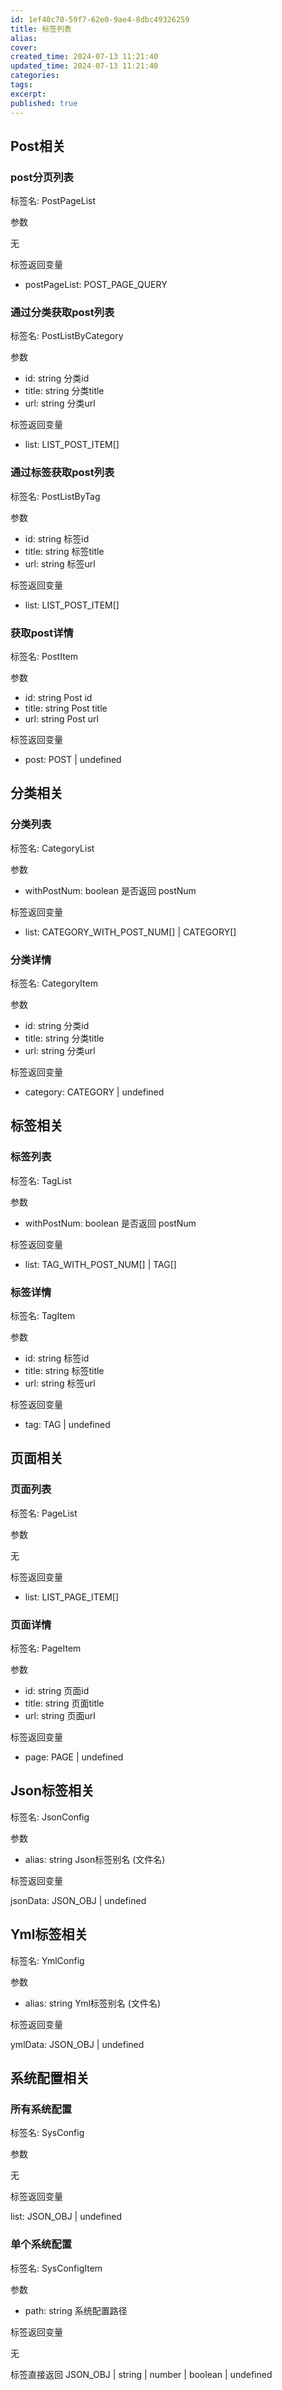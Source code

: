 ```yaml
---
id: 1ef40c70-59f7-62e0-9ae4-8dbc49326259
title: 标签列表
alias:
cover:
created_time: 2024-07-13 11:21:40
updated_time: 2024-07-13 11:21:40
categories:
tags:
excerpt:
published: true
---
```


## Post相关

### post分页列表

标签名: PostPageList

参数

无

标签返回变量

- postPageList: POST_PAGE_QUERY

### 通过分类获取post列表

标签名: PostListByCategory

参数

- id: string 分类id
- title: string 分类title
- url: string 分类url

标签返回变量

- list: LIST_POST_ITEM[]

### 通过标签获取post列表

标签名: PostListByTag

参数

- id: string 标签id
- title: string 标签title
- url: string 标签url

标签返回变量

- list: LIST_POST_ITEM[]

### 获取post详情

标签名: PostItem

参数

- id: string Post id
- title: string Post title
- url: string Post url

标签返回变量

- post: POST | undefined

## 分类相关

### 分类列表

标签名: CategoryList

参数

- withPostNum: boolean 是否返回 postNum

标签返回变量

- list: CATEGORY_WITH_POST_NUM[] | CATEGORY[]

### 分类详情

标签名: CategoryItem

参数

- id: string 分类id
- title: string 分类title
- url: string 分类url

标签返回变量

- category: CATEGORY | undefined

## 标签相关

### 标签列表

标签名: TagList

参数

- withPostNum: boolean 是否返回 postNum

标签返回变量

- list: TAG_WITH_POST_NUM[] | TAG[]

### 标签详情

标签名: TagItem

参数

- id: string 标签id
- title: string 标签title
- url: string 标签url

标签返回变量

- tag: TAG | undefined

## 页面相关

### 页面列表

标签名: PageList

参数

无

标签返回变量

- list: LIST_PAGE_ITEM[]

### 页面详情

标签名: PageItem

参数

- id: string 页面id
- title: string 页面title
- url: string 页面url

标签返回变量

- page: PAGE | undefined

## Json标签相关

标签名: JsonConfig

参数

- alias: string Json标签别名 (文件名)

标签返回变量

jsonData: JSON_OBJ | undefined

## Yml标签相关

标签名: YmlConfig

参数

- alias: string Yml标签别名 (文件名)

标签返回变量

ymlData: JSON_OBJ | undefined

## 系统配置相关

### 所有系统配置

标签名: SysConfig

参数

无

标签返回变量

list: JSON_OBJ | undefined

### 单个系统配置

标签名: SysConfigItem

参数

- path: string 系统配置路径

标签返回变量

无

标签直接返回 JSON_OBJ | string | number | boolean | undefined
